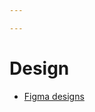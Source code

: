 ```yaml
---

---
```


# Design

- [Figma designs](https://www.figma.com/file/TqAM4LvuqvY7FBzFoaezJC/Zeus?node-id=134%3A661)
